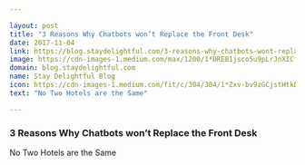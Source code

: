 ```yaml
---

layout: post
title: "3 Reasons Why Chatbots won’t Replace the Front Desk"
date: 2017-11-04
link: https://blog.staydelightful.com/3-reasons-why-chatbots-wont-replace-the-front-desk-876b1b63f1ec?source=rss------machine_learning-5
image: https://cdn-images-1.medium.com/max/1200/1*DREB1jsco5u9pLrJnXICfQ.jpeg
domain: blog.staydelightful.com
name: Stay Delightful Blog
icon: https://cdn-images-1.medium.com/fit/c/304/304/1*Zxv-bv9zGCjstHtkDHNPTA.png
text: "No Two Hotels are the Same"

---
```


### 3 Reasons Why Chatbots won’t Replace the Front Desk

No Two Hotels are the Same